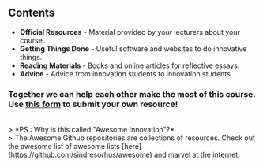 ## Contents

 * **Official Resources** - Material provided by your lecturers about your course.
 * **Getting Things Done** - Useful software and websites to do innovative things.
 * **Reading Materials** - Books and online articles for reflective essays.
 * **Advice** - Advice from innovation students to innovation students.

### Together we can help each other make the most of this course. <br> Use [this form](https://goo.gl/forms/t15lqQeymWJSMP612) to submit your own resource! 

<br>
> *PS : Why is this called "Awesome Innovation"?*<br>
> The Awesome Github repositories are collections of resources. Check out the awesome list of awesome lists [here](https://github.com/sindresorhus/awesome) and marvel at the internet.
